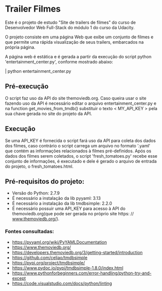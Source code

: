 # Trailer Filmes

Este é o projeto de estudo "Site de trailers de filmes" do curso de Desenvolvedor Web Full-Stack do módulo 1 do curso da Udacity.

O projeto consiste em uma página Web que exibe um conjunto de filmes e que permite uma rápida visualização de seus trailers, embarcados na própria página.

A página web é estática e é gerada a partir da execução do script python 'entertainment_center.py', conforme mostrado abaixo:

| python entertainment_center.py

## Pré-execução

O script faz uso da API do site themoviedb.org. Caso queira usar o site fazendo uso da API é necessário editar o arquivo
entertainment_center.py e na function get_movies_from_tmdb() substituir o texto < MY_API_KEY > pela sua chave gerada no site do projeto da API.

## Execução

Se uma API_KEY é fornecida o script fará uso da API para coleta dos dados dos filmes, caso contrário o script carrega um arquivo no formato '.yaml'
que contém as informações relacionados à filmes pré-definidos.
Após os dados dos filmes serem coletados, o script 'fresh_tomatoes.py' recebe esse conjunto de informações, é executado e dele é gerado o arquivo de entrada do projeto, o fresh_tomatoes.html.

## Pré-requisitos do projeto:

- Versão do Python: 2.7.9
- É necessário a instalação da lib pyyaml: 3.13
- É necessário a instalação da lib tmdbsimple: 2.2.0
- É necessário possuir uma API_KEY para acesso à API do themoviedb.org(que pode ser gerada no próprio site https: // www.themoviedb.org/).

### Fontes consultadas:

- https://pyyaml.org/wiki/PyYAMLDocumentation
- https://www.themoviedb.org/
- https://developers.themoviedb.org/3/getting-started/introduction
- https://github.com/celiao/tmdbsimple
- https://pypi.org/project/tmdbsimple/
- https://www.pydoc.io/pypi/tmdbsimple-1.8.0/index.html
- https://www.pythonforbeginners.com/error-handling/python-try-and-except
- https://code.visualstudio.com/docs/python/linting
